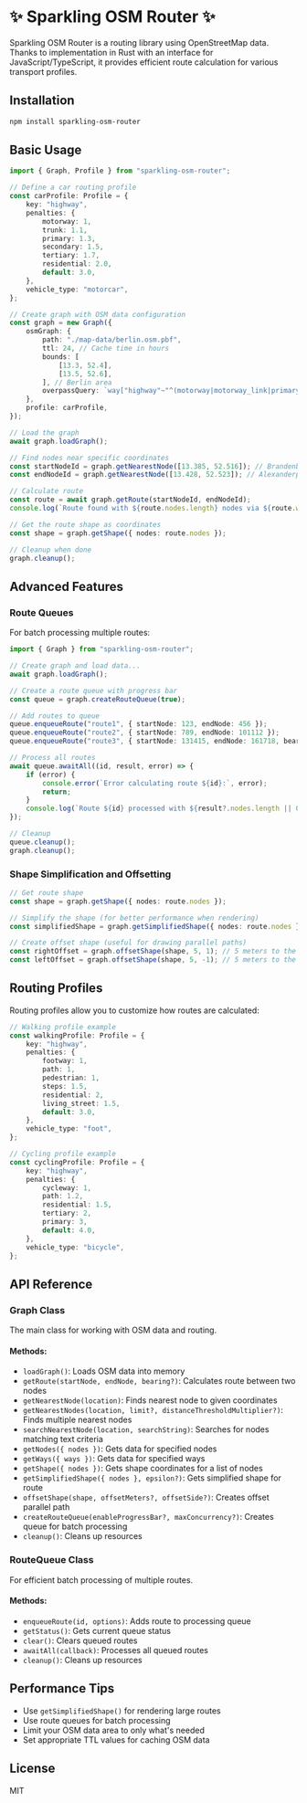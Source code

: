 # ✨ Sparkling OSM Router ✨

Sparkling OSM Router is a routing library using OpenStreetMap data. Thanks to implementation in Rust with an interface for JavaScript/TypeScript, it provides efficient route calculation for various transport profiles.

## Installation

```bash
npm install sparkling-osm-router
```

## Basic Usage

```typescript
import { Graph, Profile } from "sparkling-osm-router";

// Define a car routing profile
const carProfile: Profile = {
    key: "highway",
    penalties: {
        motorway: 1,
        trunk: 1.1,
        primary: 1.3,
        secondary: 1.5,
        tertiary: 1.7,
        residential: 2.0,
        default: 3.0,
    },
    vehicle_type: "motorcar",
};

// Create graph with OSM data configuration
const graph = new Graph({
    osmGraph: {
        path: "./map-data/berlin.osm.pbf",
        ttl: 24, // Cache time in hours
        bounds: [
            [13.3, 52.4],
            [13.5, 52.6],
        ], // Berlin area
        overpassQuery: `way["highway"~"^(motorway|motorway_link|primary|primary_link|secondary|secondary_link|tertiary|tertiary_link|unclassified|residential|service)$"]`,
    },
    profile: carProfile,
});

// Load the graph
await graph.loadGraph();

// Find nodes near specific coordinates
const startNodeId = graph.getNearestNode([13.385, 52.516]); // Brandenburg Gate
const endNodeId = graph.getNearestNode([13.428, 52.523]); // Alexanderplatz

// Calculate route
const route = await graph.getRoute(startNodeId, endNodeId);
console.log(`Route found with ${route.nodes.length} nodes via ${route.ways.length} ways`);

// Get the route shape as coordinates
const shape = graph.getShape({ nodes: route.nodes });

// Cleanup when done
graph.cleanup();
```

## Advanced Features

### Route Queues

For batch processing multiple routes:

```typescript
import { Graph } from "sparkling-osm-router";

// Create graph and load data...
await graph.loadGraph();

// Create a route queue with progress bar
const queue = graph.createRouteQueue(true);

// Add routes to queue
queue.enqueueRoute("route1", { startNode: 123, endNode: 456 });
queue.enqueueRoute("route2", { startNode: 789, endNode: 101112 });
queue.enqueueRoute("route3", { startNode: 131415, endNode: 161718, bearing: 90 });

// Process all routes
await queue.awaitAll((id, result, error) => {
    if (error) {
        console.error(`Error calculating route ${id}:`, error);
        return;
    }
    console.log(`Route ${id} processed with ${result?.nodes.length || 0} nodes`);
});

// Cleanup
queue.cleanup();
graph.cleanup();
```

### Shape Simplification and Offsetting

```typescript
// Get route shape
const shape = graph.getShape({ nodes: route.nodes });

// Simplify the shape (for better performance when rendering)
const simplifiedShape = graph.getSimplifiedShape({ nodes: route.nodes }, 0.00001);

// Create offset shape (useful for drawing parallel paths)
const rightOffset = graph.offsetShape(shape, 5, 1); // 5 meters to the right
const leftOffset = graph.offsetShape(shape, 5, -1); // 5 meters to the left
```

## Routing Profiles

Routing profiles allow you to customize how routes are calculated:

```typescript
// Walking profile example
const walkingProfile: Profile = {
    key: "highway",
    penalties: {
        footway: 1,
        path: 1,
        pedestrian: 1,
        steps: 1.5,
        residential: 2,
        living_street: 1.5,
        default: 3.0,
    },
    vehicle_type: "foot",
};

// Cycling profile example
const cyclingProfile: Profile = {
    key: "highway",
    penalties: {
        cycleway: 1,
        path: 1.2,
        residential: 1.5,
        tertiary: 2,
        primary: 3,
        default: 4.0,
    },
    vehicle_type: "bicycle",
};
```

## API Reference

### Graph Class

The main class for working with OSM data and routing.

#### Methods:

-   `loadGraph()`: Loads OSM data into memory
-   `getRoute(startNode, endNode, bearing?)`: Calculates route between two nodes
-   `getNearestNode(location)`: Finds nearest node to given coordinates
-   `getNearestNodes(location, limit?, distanceThresholdMultiplier?)`: Finds multiple nearest nodes
-   `searchNearestNode(location, searchString)`: Searches for nodes matching text criteria
-   `getNodes({ nodes })`: Gets data for specified nodes
-   `getWays({ ways })`: Gets data for specified ways
-   `getShape({ nodes })`: Gets shape coordinates for a list of nodes
-   `getSimplifiedShape({ nodes }, epsilon?)`: Gets simplified shape for route
-   `offsetShape(shape, offsetMeters?, offsetSide?)`: Creates offset parallel path
-   `createRouteQueue(enableProgressBar?, maxConcurrency?)`: Creates queue for batch processing
-   `cleanup()`: Cleans up resources

### RouteQueue Class

For efficient batch processing of multiple routes.

#### Methods:

-   `enqueueRoute(id, options)`: Adds route to processing queue
-   `getStatus()`: Gets current queue status
-   `clear()`: Clears queued routes
-   `awaitAll(callback)`: Processes all queued routes
-   `cleanup()`: Cleans up resources

## Performance Tips

-   Use `getSimplifiedShape()` for rendering large routes
-   Use route queues for batch processing
-   Limit your OSM data area to only what's needed
-   Set appropriate TTL values for caching OSM data

## License

MIT
